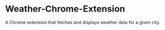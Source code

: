 # Weather-Chrome-Extension
A Chrome extension that fetches and displays weather data for a given city.
